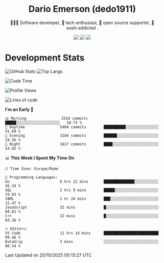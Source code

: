 <div align="center">
  
# Dario Emerson (dedo1911)
👨🏼‍💻 Software developer, 🔧 tech enthusiast, 🙌 open source supporter, 🍣 sushi addicted .

[![](https://img.shields.io/badge/-Linkedin-informational?style=for-the-badge&logo=linkedin&logoColor=white&color=2867B2)](http://linkedin.com/in/dedo1911)
[![](https://img.shields.io/badge/-Telegram-informational?style=for-the-badge&logo=telegram&logoColor=white&color=0088cc)](https://t.me/dedo1911)
[![](https://img.shields.io/badge/-Facebook-informational?style=for-the-badge&logo=facebook&logoColor=white&color=3b5998)](https://fb.com/dedo1911)

</div>

# Development Stats

![GitHub Stats](https://github-readme-stats.vercel.app/api?username=dedo1911&hide=&count_private=true&title_color=84cc16&text_color=ffffff&icon_color=84cc16&bg_color=1c1917&hide_border=true&border_radius=0&show_icons=true)
![Top Langs](https://github-readme-stats.vercel.app/api/top-langs/?username=dedo1911&theme=chartreuse-dark&layout=compact)

<!--START_SECTION:waka-->
![Code Time](http://img.shields.io/badge/Code%20Time-1%2C828%20hrs%2024%20mins-blue)

![Profile Views](http://img.shields.io/badge/Profile%20Views-0-blue)

![Lines of code](https://img.shields.io/badge/From%20Hello%20World%20I%27ve%20Written-4.0%20million%20lines%20of%20code-blue)

**I'm an Early 🐤** 

```text
🌞 Morning                2558 commits        █████░░░░░░░░░░░░░░░░░░░░   19.73 % 
🌆 Daytime                5404 commits        ██████████░░░░░░░░░░░░░░░   41.69 % 
🌃 Evening                3184 commits        ██████░░░░░░░░░░░░░░░░░░░   24.56 % 
🌙 Night                  1817 commits        ████░░░░░░░░░░░░░░░░░░░░░   14.02 % 
```


📊 **This Week I Spent My Time On** 

```text
🕑︎ Time Zone: Europe/Rome

💬 Programming Languages: 
Go                       6 hrs 22 mins       ██████████████░░░░░░░░░░░   56.34 % 
SQL                      2 hrs 9 mins        █████░░░░░░░░░░░░░░░░░░░░   19.03 % 
YAML                     1 hr 24 mins        ███░░░░░░░░░░░░░░░░░░░░░░   12.47 % 
JavaScript               32 mins             █░░░░░░░░░░░░░░░░░░░░░░░░   04.81 % 
C++                      22 mins             █░░░░░░░░░░░░░░░░░░░░░░░░   03.36 % 

🔥 Editors: 
VS Code                  11 hrs 14 mins      █████████████████████████   99.46 % 
DataGrip                 3 mins              ░░░░░░░░░░░░░░░░░░░░░░░░░   00.54 % 
```


 Last Updated on 20/10/2025 00:13:27 UTC
<!--END_SECTION:waka-->

<!--
**dedo1911/dedo1911** is a ✨ _special_ ✨ repository because its `README.md` (this file) appears on your GitHub profile.

Here are some ideas to get you started:

- 🔭 I’m currently working on ...
- 🌱 I’m currently learning ...
- 👯 I’m looking to collaborate on ...
- 🤔 I’m looking for help with ...
- 💬 Ask me about ...
- 📫 How to reach me: ...
- 😄 Pronouns: ...
- ⚡ Fun fact: ...
-->
